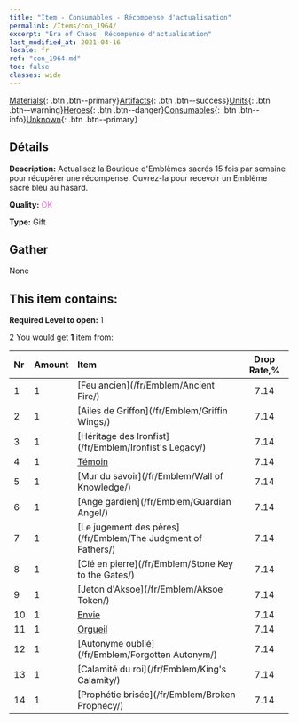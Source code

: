 ```yaml
---
title: "Item - Consumables - Récompense d'actualisation"
permalink: /Items/con_1964/
excerpt: "Era of Chaos  Récompense d'actualisation"
last_modified_at: 2021-04-16
locale: fr
ref: "con_1964.md"
toc: false
classes: wide
---
```

 [Materials](/fr/Items/){: .btn .btn--primary}[Artifacts](/fr/Items/Artifacts/){: .btn .btn--success}[Units](/fr/Items/Units/){: .btn .btn--warning}[Heroes](/fr/Items/Heroes/){: .btn .btn--danger}[Consumables](/fr/Items/Consumables/){: .btn .btn--info}[Unknown](/fr/Items/Unknown/){: .btn .btn--primary}

## Détails
 **Description:** Actualisez la Boutique d'Emblèmes sacrés 15 fois par semaine pour récupérer une récompense. Ouvrez-la pour recevoir un Emblème sacré bleu au hasard.

 **Quality:** <span style="color: #DA70D6">OK</span>

 **Type:** Gift

## Gather

  None

## This item contains:

 **Required Level to open:** 1

 2 You would get **1** item  from:

  | Nr | Amount |     Item    | Drop Rate,% |
  |:---|:-------|:------------|:---------:|
  | 1 | 1 | [Feu ancien](/fr/Emblem/Ancient Fire/) | 7.14 | 
  | 2 | 1 | [Ailes de Griffon](/fr/Emblem/Griffin Wings/) | 7.14 | 
  | 3 | 1 | [Héritage des Ironfist](/fr/Emblem/Ironfist's Legacy/) | 7.14 | 
  | 4 | 1 | [Témoin](/fr/Emblem/Witness/) | 7.14 | 
  | 5 | 1 | [Mur du savoir](/fr/Emblem/Wall of Knowledge/) | 7.14 | 
  | 6 | 1 | [Ange gardien](/fr/Emblem/Guardian Angel/) | 7.14 | 
  | 7 | 1 | [Le jugement des pères](/fr/Emblem/The Judgment of Fathers/) | 7.14 | 
  | 8 | 1 | [Clé en pierre](/fr/Emblem/Stone Key to the Gates/) | 7.14 | 
  | 9 | 1 | [Jeton d'Aksoe](/fr/Emblem/Aksoe Token/) | 7.14 | 
  | 10 | 1 | [Envie](/fr/Emblem/Jealousy/) | 7.14 | 
  | 11 | 1 | [Orgueil](/fr/Emblem/Arrogance/) | 7.14 | 
  | 12 | 1 | [Autonyme oublié](/fr/Emblem/Forgotten Autonym/) | 7.14 | 
  | 13 | 1 | [Calamité du roi](/fr/Emblem/King's Calamity/) | 7.14 | 
  | 14 | 1 | [Prophétie brisée](/fr/Emblem/Broken Prophecy/) | 7.14 | 
